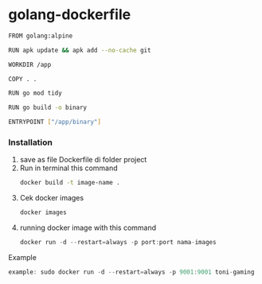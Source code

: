 # golang-dockerfile

```sh
FROM golang:alpine

RUN apk update && apk add --no-cache git

WORKDIR /app

COPY . .

RUN go mod tidy

RUN go build -o binary

ENTRYPOINT ["/app/binary"]
```


### Installation

1. save as file Dockerfile di folder project
2. Run in terminal this command
   ```sh
   docker build -t image-name .
   ```
3. Cek docker images
   ```sh
   docker images
   ```
4. running docker image with this command
   ```js
   docker run -d --restart=always -p port:port nama-images
   ```
Example
   ```js
   example: sudo docker run -d --restart=always -p 9001:9001 toni-gaming
   ```




